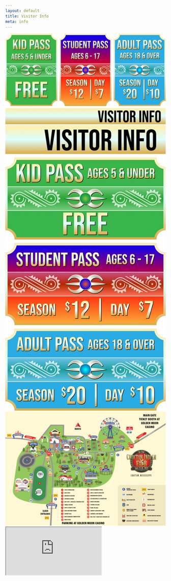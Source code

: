 ```yaml
---
layout: default
title: Visitor Info
meta: info
---
```

<section class="diamond-bg7">
    <div class="container">
        <img src="../assets/img/info-banner.webp" class="img-fluid d-none d-md-block img-shadow">
        <img src="../assets/img/info-banner02.webp" class="img-fluid d-block d-md-none img-shadow">
        <!--<img src="../assets/img/info-banner02.webp" class="img-fluid d-block d-md-none">-->
        <a href="../assets/pdf/2022 Fairgrounds Map.pdf" target="_blank">
            <img src="../assets/img/fairgrounds-map.png" class="img-fluid pt-5" alt="Events">
        </a>
        <div class="ratio ratio-16x9 pt-5">
            <iframe src="https://www.google.com/maps/d/embed?mid=1e6Nvl9pSDrBdsh-9WWbGf3-QLdrcyGsm&ehbc=2E312F"></iframe>
        </div>
    </div>
</section>
